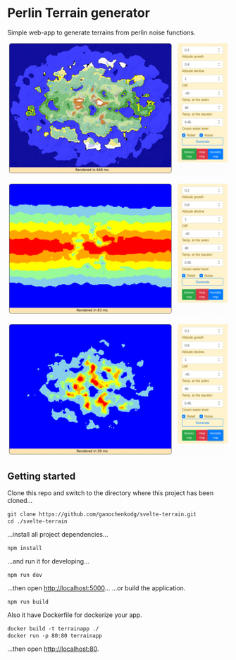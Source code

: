 # Perlin Terrain generator
Simple web-app to generate terrains from perlin noise functions.

![](https://github.com/ganochenkodg/svelte-terrain/blob/master/images/map1.png)

![](https://github.com/ganochenkodg/svelte-terrain/blob/master/images/map2.png)

![](https://github.com/ganochenkodg/svelte-terrain/blob/master/images/map3.png)

## Getting started

Clone this repo and switch to the directory where this project has been cloned...

```
git clone https://github.com/ganochenkodg/svelte-terrain.git
cd ./svelte-terrain
```

...install all project dependencies...

```
npm install
```

...and run it for developing...

```
npm run dev
```
...then open [http://localhost:5000](http://localhost:5000)...
...or build the application.

```
npm run build
```

Also it have Dockerfile for dockerize your app.

```
docker build -t terrainapp ./
docker run -p 80:80 terrainapp
```
...then open [http://localhost:80](http://localhost:80).
